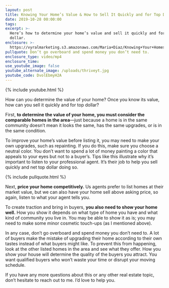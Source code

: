 ```yaml
---
layout: post
title: Knowing Your Home’s Value & How to Sell It Quickly and for Top Dollar
date: 2019-10-28 00:00:00
tags:
excerpt: >-
  Here’s how to determine your home’s value and sell it quickly and for top
  dollar.
enclosure: >-
  https://vyralmarketing.s3.amazonaws.com/Maria+Diaz/Knowing+Your+Homes+Value+%26+How+to+Sell+It+Quickly+and+for+Top+Dollar.mp4
pullquote: Don’t go overboard and spend money you don’t need to.
enclosure_type: video/mp4
enclosure_time:
use_youtube_image: false
youtube_alternate_image: /uploads/thriveyt.jpg
youtube_code: DvolEbmyH2A
---
```


{% include youtube.html %}

How can you determine the value of your home? Once you know its value, how can you sell it quickly and for top dollar?&nbsp;

First, **to determine the value of your home, you must consider the comparable homes in the area**—just because a home is in the same community doesn’t mean it looks the same, has the same upgrades, or is in the same condition.

To improve your home’s value before listing it, you may need to make your own upgrades, such as repainting. If you do this, make sure you choose a neutral color. You don’t want to spend a lot of money painting a color that appeals to your eyes but not to a buyer’s. Tips like this illustrate why it’s important to listen to your professional agent. It’s their job to help you sell quickly and net top dollar doing so.

{% include pullquote.html %}

Next, **price your home competitively.** Us agents prefer to list homes at their market value, but we can also have your home sell above asking price, so again, listen to what your agent tells you.&nbsp;

To create traction and bring in buyers, **you also need to show your home well.** How you show it depends on what type of home you have and what kind of community you live in. You may be able to show it as is; you may need to make some minor cosmetic touch-ups (as I mentioned above).&nbsp;

In any case, don’t go overboard and spend money you don’t need to. A lot of buyers make the mistake of upgrading their home according to their own tastes instead of what buyers might like. To prevent this from happening, look at the other listed homes in the area and see what they offer. How you show your house will determine the quality of the buyers you attract. You want qualified buyers who won’t waste your time or disrupt your moving schedule.

If you have any more questions about this or any other real estate topic, don’t hesitate to reach out to me. I’d love to help you.